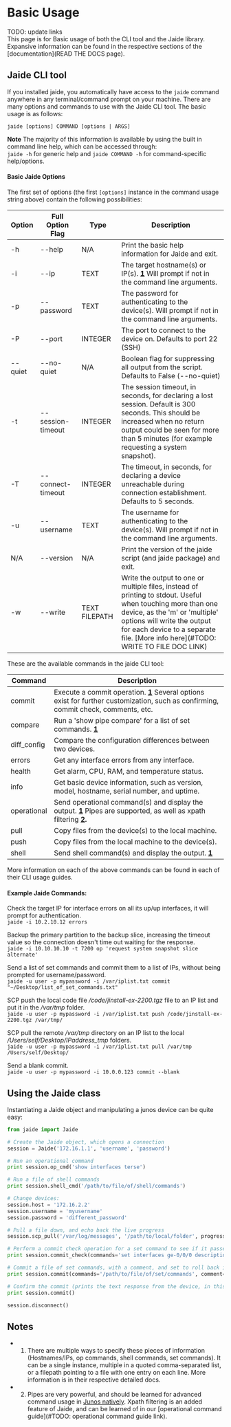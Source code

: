 Basic Usage  
===========  

TODO: update links  
This page is for Basic usage of both the CLI tool and the Jaide library. Expansive information can be found in the respective sections of the [documentation](READ THE DOCS page).  

## Jaide CLI tool  
If you installed jaide, you automatically have access to the `jaide` command anywhere in any terminal/command prompt on your machine. There are many options and commands to use with the Jaide CLI tool. The basic usage is as follows:  

`jaide [options] COMMAND [options | ARGS]`  

**Note** The majority of this information is available by using the built in command line help, which can be accessed through:  
`jaide -h` for generic help and `jaide COMMAND -h` for command-specific help/options.  

#### Basic Jaide Options  
The first set of options (the first `[options]` instance in the command usage string above) contain the following possibilities:

| Option | Full Option Flag | Type | Description |
| ------ | ---------------- | ---- | ----------- |
| -h 	 | --help  			| N/A  | Print the basic help information for Jaide and exit. |  
| -i 	 | --ip 			| TEXT | The target hostname(s) or IP(s). **[1](#notes)** Will prompt if not in the command line arguments. |  
| -p 	 | --password 		| TEXT | The password for authenticating to the device(s). Will prompt if not in the command line arguments. |  
| -P 	 | --port 			| INTEGER | The port to connect to the device on. Defaults to port 22 (SSH) |  
| --quiet | --no-quiet 	| N/A | Boolean flag for suppressing all output from the script. Defaults to False (--no-quiet) |  
| -t 	  | --session-timeout | INTEGER | The session timeout, in seconds, for declaring a lost session. Default is 300 seconds. This should be increased when no return output could be seen for more than 5 minutes (for example requesting a system snapshot). |  
| -T 	 | --connect-timeout | INTEGER | The timeout, in seconds, for declaring a device unreachable during connection establishment. Defaults to 5 seconds. |  
| -u | --username | TEXT | The username for authenticating to the device(s). Will prompt if not in the command line arguments. |  
| N/A | --version | N/A | Print the version of the jaide script (and jaide package) and exit. |  
| -w | --write | TEXT FILEPATH | Write the output to one or multiple files, instead of printing to stdout. Useful when touching more than one device, as the 'm' or 'multiple' options will write the output for each device to a separate file. [More info here](#TODO: WRITE TO FILE DOC LINK) |  

These are the available commands in the jaide CLI tool:  

| Command | Description |  
| ------- | ----------- |  
| commit  | Execute a commit operation. **[1](#notes)** Several options exist for further customization, such as confirming, commit check, comments, etc. |  
| compare | Run a 'show pipe compare' for a list of set commands. **[1](#notes)** |  
| diff_config | Compare the configuration differences between two devices. |  
| errors | Get any interface errors from any interface. |  
| health | Get alarm, CPU, RAM, and temperature status. |  
| info | Get basic device information, such as version, model, hostname, serial number, and uptime. |  
| operational | Send operational command(s) and display the output. **[1](#notes)** Pipes are supported, as well as xpath filtering **[2](#notes).** |  
| pull | Copy files from the device(s) to the local machine. |  
| push | Copy files from the local machine to the device(s). |  
| shell | Send shell command(s) and display the output. **[1](#notes)** |  

More information on each of the above commands can be found in each of their CLI usage guides.
#### Example Jaide Commands:
Check the target IP for interface errors on all its up/up interfaces, it will prompt for authentication.  
`jaide -i 10.2.10.12 errors`  

Backup the primary partition to the backup slice, increasing the timeout value so the connection doesn't time out waiting for the response.  
`jaide -i 10.10.10.10 -t 7200 op 'request system snapshot slice alternate'`  

Send a list of set commands and commit them to a list of IPs, without being prompted for username/password.  
`jaide -u user -p mypassword -i /var/iplist.txt commit "~/Desktop/list_of_set_commands.txt"`  

SCP push the local code file */code/jinstall-ex-2200.tgz* file to an IP list and put it in the */var/tmp* folder.  
`jaide -u user -p mypassword -i /var/iplist.txt push /code/jinstall-ex-2200.tgz /var/tmp/`  

SCP pull the remote */var/tmp* directory on an IP list to the local */Users/self/Desktop/IPaddress_tmp* folders.  
`jaide -u user -p mypassword -i /var/iplist.txt pull /var/tmp /Users/self/Desktop/`  

Send a blank commit.  
`jaide -u user -p mypassword -i 10.0.0.123 commit --blank`  

## Using the Jaide class  

Instantiating a Jaide object and manipulating a junos device can be quite easy:  
```python  
from jaide import Jaide

# Create the Jaide object, which opens a connection
session = Jaide('172.16.1.1', 'username', 'password')  

# Run an operational command
print session.op_cmd('show interfaces terse')  

# Run a file of shell commands
print session.shell_cmd('/path/to/file/of/shell/commands')  

# Change devices:
session.host = '172.16.2.2'
session.username = 'myusername'
session.password = 'different_password'

# Pull a file down, and echo back the live progress
session.scp_pull('/var/log/messages', '/path/to/local/folder', progress=True)  

# Perform a commit check operation for a set command to see if it passes syntax
print session.commit_check(commands='set interfaces ge-0/0/0 description asdf')  

# Commit a file of set commands, with a comment, and set to roll back in 10 minutes.
print session.commit(commands='/path/to/file/of/set/commands', comment='Making a commit', confirmed=600)  

# Confirm the commit (prints the text response from the device, in this case 'commit complete')
print session.commit()

session.disconnect()  
```

## Notes  
* 1) There are multiple ways to specify these pieces of information (Hostnames/IPs, op commands, shell commands, set commands). It can be a single instance, multiple in a quoted comma-separated list, or a filepath pointing to a file with one entry on each line. More information is in their respective detailed docs.  
* 2) Pipes are very powerful, and should be learned for advanced command usage in [Junos natively](http://www.juniper.net/techpubs/en_US/junos14.2/topics/concept/junos-cli-pipe-filter-functions-overview.html). Xpath filtering is an added feature of Jaide, and can be learned of in our [operational command guide](#TODO: operational command guide link).  